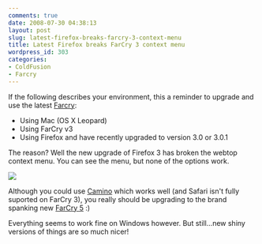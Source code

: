 ```yaml
---
comments: true
date: 2008-07-30 04:38:13
layout: post
slug: latest-firefox-breaks-farcry-3-context-menu
title: Latest Firefox breaks FarCry 3 context menu
wordpress_id: 303
categories:
- ColdFusion
- Farcry
---
```


If the following describes your environment, this a reminder to upgrade and use the latest [Farcry](http://farcrycms.org/):

  * Using Mac (OS X Leopard)
  * Using FarCry v3
  * Using Firefox and have recently upgraded to version 3.0 or 3.0.1

The reason? Well the new upgrade of Firefox 3 has broken the webtop context menu. You can see the menu, but none of the options work.

![](http://www.chapter31.com/wp-content/uploads/2008/07/context_menu.png)

Although you could use [Camino](http://caminobrowser.org/) which works well (and Safari isn't fully suported on FarCry 3), you really should be upgrading to the brand spanking new [FarCry 5](http://farcrycms.org/) :)

Everything seems to work fine on Windows however. But still...new shiny versions of things are so much nicer!
